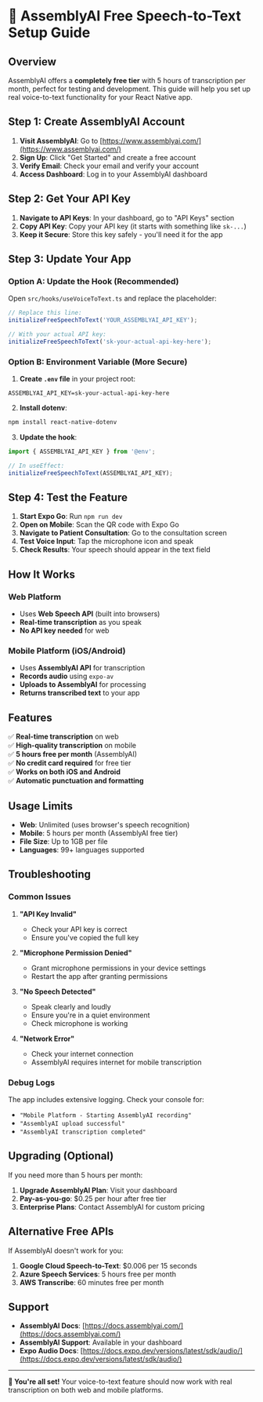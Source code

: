# 🎤 AssemblyAI Free Speech-to-Text Setup Guide

## **Overview**
AssemblyAI offers a **completely free tier** with 5 hours of transcription per month, perfect for testing and development. This guide will help you set up real voice-to-text functionality for your React Native app.

## **Step 1: Create AssemblyAI Account**

1. **Visit AssemblyAI**: Go to [https://www.assemblyai.com/](https://www.assemblyai.com/)
2. **Sign Up**: Click "Get Started" and create a free account
3. **Verify Email**: Check your email and verify your account
4. **Access Dashboard**: Log in to your AssemblyAI dashboard

## **Step 2: Get Your API Key**

1. **Navigate to API Keys**: In your dashboard, go to "API Keys" section
2. **Copy API Key**: Copy your API key (it starts with something like `sk-...`)
3. **Keep it Secure**: Store this key safely - you'll need it for the app

## **Step 3: Update Your App**

### **Option A: Update the Hook (Recommended)**

Open `src/hooks/useVoiceToText.ts` and replace the placeholder:

```typescript
// Replace this line:
initializeFreeSpeechToText('YOUR_ASSEMBLYAI_API_KEY');

// With your actual API key:
initializeFreeSpeechToText('sk-your-actual-api-key-here');
```

### **Option B: Environment Variable (More Secure)**

1. **Create `.env` file** in your project root:
```env
ASSEMBLYAI_API_KEY=sk-your-actual-api-key-here
```

2. **Install dotenv**:
```bash
npm install react-native-dotenv
```

3. **Update the hook**:
```typescript
import { ASSEMBLYAI_API_KEY } from '@env';

// In useEffect:
initializeFreeSpeechToText(ASSEMBLYAI_API_KEY);
```

## **Step 4: Test the Feature**

1. **Start Expo Go**: Run `npm run dev`
2. **Open on Mobile**: Scan the QR code with Expo Go
3. **Navigate to Patient Consultation**: Go to the consultation screen
4. **Test Voice Input**: Tap the microphone icon and speak
5. **Check Results**: Your speech should appear in the text field

## **How It Works**

### **Web Platform**
- Uses **Web Speech API** (built into browsers)
- **Real-time transcription** as you speak
- **No API key needed** for web

### **Mobile Platform (iOS/Android)**
- Uses **AssemblyAI API** for transcription
- **Records audio** using `expo-av`
- **Uploads to AssemblyAI** for processing
- **Returns transcribed text** to your app

## **Features**

✅ **Real-time transcription** on web  
✅ **High-quality transcription** on mobile  
✅ **5 hours free per month** (AssemblyAI)  
✅ **No credit card required** for free tier  
✅ **Works on both iOS and Android**  
✅ **Automatic punctuation and formatting**  

## **Usage Limits**

- **Web**: Unlimited (uses browser's speech recognition)
- **Mobile**: 5 hours per month (AssemblyAI free tier)
- **File Size**: Up to 1GB per file
- **Languages**: 99+ languages supported

## **Troubleshooting**

### **Common Issues**

1. **"API Key Invalid"**
   - Check your API key is correct
   - Ensure you've copied the full key

2. **"Microphone Permission Denied"**
   - Grant microphone permissions in your device settings
   - Restart the app after granting permissions

3. **"No Speech Detected"**
   - Speak clearly and loudly
   - Ensure you're in a quiet environment
   - Check microphone is working

4. **"Network Error"**
   - Check your internet connection
   - AssemblyAI requires internet for mobile transcription

### **Debug Logs**

The app includes extensive logging. Check your console for:
- `"Mobile Platform - Starting AssemblyAI recording"`
- `"AssemblyAI upload successful"`
- `"AssemblyAI transcription completed"`

## **Upgrading (Optional)**

If you need more than 5 hours per month:
1. **Upgrade AssemblyAI Plan**: Visit your dashboard
2. **Pay-as-you-go**: $0.25 per hour after free tier
3. **Enterprise Plans**: Contact AssemblyAI for custom pricing

## **Alternative Free APIs**

If AssemblyAI doesn't work for you:

1. **Google Cloud Speech-to-Text**: $0.006 per 15 seconds
2. **Azure Speech Services**: 5 hours free per month
3. **AWS Transcribe**: 60 minutes free per month

## **Support**

- **AssemblyAI Docs**: [https://docs.assemblyai.com/](https://docs.assemblyai.com/)
- **AssemblyAI Support**: Available in your dashboard
- **Expo Audio Docs**: [https://docs.expo.dev/versions/latest/sdk/audio/](https://docs.expo.dev/versions/latest/sdk/audio/)

---

**🎉 You're all set!** Your voice-to-text feature should now work with real transcription on both web and mobile platforms. 